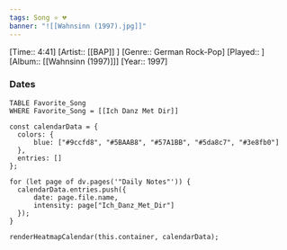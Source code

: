 ```yaml
---
tags: Song ⭐ 💔
banner: "![[Wahnsinn (1997).jpg]]"
---
```

[Time:: 4:41]
[Artist:: [[BAP]] ]
[Genre:: German Rock-Pop]
[Played:: ]
[Album:: [[Wahnsinn (1997)]]]
[Year:: 1997]
### Dates
````dataview
TABLE Favorite_Song
WHERE Favorite_Song = [[Ich Danz Met Dir]]
````
  ```dataviewjs
const calendarData = { 
	colors: { 
		blue: ["#9ccfd8", "#5BAAB8", "#57A1BB", "#5da8c7", "#3e8fb0"] 
	}, 
	entries: [] 
}; 

for (let page of dv.pages('"Daily Notes"')) { 
	calendarData.entries.push({ 
		date: page.file.name, 
		intensity: page["Ich_Danz_Met_Dir"]
	}); 
} 

renderHeatmapCalendar(this.container, calendarData);
```
